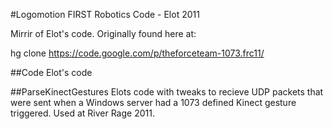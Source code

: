 #Logomotion FIRST Robotics Code - Elot 2011

Mirrir of Elot's code. Originally found here at:

	
hg clone https://code.google.com/p/theforceteam-1073.frc11/ 


##Code
Elot's code

##ParseKinectGestures
Elots code with tweaks to recieve UDP packets that were sent when a Windows server had a 1073 defined Kinect gesture triggered. Used at River Rage 2011.
